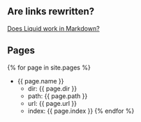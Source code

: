 ## Are links rewritten?

[Does Liquid work in Markdown?](liquid-in-markdown.md)

## Pages

{% for page in site.pages %}
* {{ page.name }}
    * dir: {{ page.dir }}
    * path: {{ page.path }}
    * url: {{ page.url }}
    * index: {{ page.index }}
{% endfor %}
